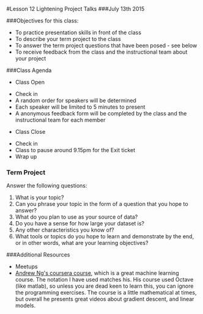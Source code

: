 #Lesson 12 Lightening Project Talks
###July 13th 2015

###Objectives for this class:
 * To practice presentation skills in front of the class
 * To describe your term project to the class
 * To answer the term project questions that have been posed - see below
 * To receive feedback from the class and the instructional team about your project
 
###Class Agenda
 - Class Open
  * Check in 
  * A random order for speakers will be determined
  * Each speaker will be limited to 5 minutes to present
  * A anonymous feedback form will be completed by the class and the instructional team for each member
 - Class Close
  * Check in
  * Class to pause around 9.15pm for the Exit ticket
  * Wrap up
 
 
### Term Project
  Answer the following questions:
  1. What is your topic? 
  2. Can you phrase your topic in the form of a question that you hope to answer?
  3. What do you plan to use as your source of data? 
  4. Do you have a sense for how large your dataset is? 
  5. Any other characteristics you know of?
  6. What tools or topics do you hope to learn and demonstrate by the end, or in other words, what are your learning objectives?


###Additional Resources
* Meetups
* [Andrew Ng's coursera course](https://www.coursera.org/learn/machine-learning/home/info), which is a great machine learning course. The notation I have used matches his. His course used Octave (like matlab), so unless you are dead keen to learn this, you can ignore the programming exercises. The course is a little mathematical at times, but overall he presents great videos about gradient descent, and linear models.


